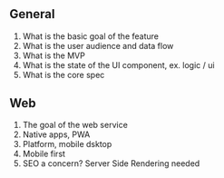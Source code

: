 #

## General

1. What is the basic goal of the feature
2. What is the user audience and data flow
3. What is the MVP
4. What is the state of the UI component, ex. logic / ui
5. What is the core spec

## Web

1. The goal of the web service
2. Native apps, PWA
3. Platform, mobile dsktop
4. Mobile first
5. SEO a concern? Server Side Rendering needed
